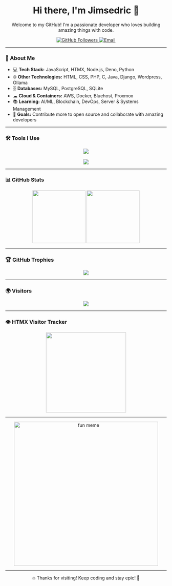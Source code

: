 <h1 align="center">Hi there, I'm Jimsedric 👋</h1>

<p align="center">
  Welcome to my GitHub! I'm a passionate developer who loves building amazing things with code.  
</p>

<p align="center">
  <a href="https://github.com/espinojim2">
    <img src="https://img.shields.io/github/followers/espinojim2?label=Follow&style=social" alt="GitHub Followers" />
  </a>
  <a href="mailto:jimsedric@gmail.com">
    <img src="https://img.shields.io/badge/Email-jimsedric@gmail.com-red?style=flat-square&logo=gmail" alt="Email" />
  </a>
</p>

---

### 🚀 About Me

- 💻 **Tech Stack:** JavaScript, HTMX, Node.js, Deno, Python  
- 🌐 **Other Technologies:** HTML, CSS, PHP, C, Java, Django, Wordpress, Ollama  
- 🗄 **Databases:** MySQL, PostgreSQL, SQLite  
- ☁ **Cloud & Containers:** AWS, Docker, Bluehost, Proxmox 
- 📚 **Learning:** AI/ML, Blockchain, DevOps, Server & Systems Management  
- 🎯 **Goals:** Contribute more to open source and collaborate with amazing developers  

---

### 🛠️ Tools I Use

<div align="center">
  <img src="https://skillicons.dev/icons?i=deno,nodejs,github,php,javascript,jquery,typescript,express,bash,vite,laravel,java,c,docker,htmx,flask,blender,sketchup,django,sublime,wordpress,raspberrypi,arduino,cloudflare,aws,debian,ubuntu,windows,stackoverflow,symfony" /><br><br>
  <img src="https://skillicons.dev/icons?i=python,react,tailwind,bootstrap,mui,mysql,postgres,sqlite,vue,html,css,vscode,postman,git" />
</div>

---

### 📊 GitHub Stats

<div align="center">
  <img src="https://github-readme-stats.vercel.app/api?username=espinojim2&show_icons=true&theme=radical" height="165">
  <img src="https://github-readme-stats.vercel.app/api/top-langs/?username=espinojim2&layout=compact&theme=radical" height="165">
</div>

---

### 🏆 GitHub Trophies

<div align="center">
  <img src="https://github-profile-trophy.vercel.app/?username=espinojim2&theme=darkhub" />
</div>

---

### 🌍 Visitors

<p align="center">
  <img src="https://komarev.com/ghpvc/?username=espinojim2&label=Profile%20Views&color=blue&style=plastic" />
</p>

---

### 👁 HTMX Visitor Tracker

<p align="center">
  <img src="https://htmx.ceo/assets/visitor.gif" width="250px" />
</p>

---

<p align="center">
  <img src="https://images-cdn.9gag.com/photo/avgrDDb_700b.jpg" width="450px" alt="fun meme" />
</p>

---

<p align="center">
  🔥 Thanks for visiting! Keep coding and stay epic! 🚀
</p>

